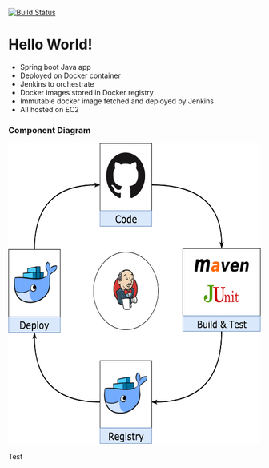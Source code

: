 [![Build Status](https://travis-ci.org/REI-Systems/rei-hello-world-spring-boot-docker.svg?branch=master)](https://travis-ci.org/REI-Systems/rei-hello-world-spring-boot-docker)

# Hello World!
* Spring boot Java app
* Deployed on Docker container
* Jenkins to orchestrate 
* Docker images stored in Docker registry
* Immutable docker image fetched and deployed by Jenkins 
* All hosted on EC2

### Component Diagram
<img src="https://github.com/REI-Systems/rei-hello-world-spring-boot-docker/blob/master/docs/hello-world-cicd-v1.png" height="600">



Test
